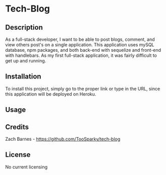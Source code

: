 # Tech-Blog

## Description

As a full-stack developer, I want to be able to post blogs, comment, and view others post's on a single application. This application uses mySQL database, npm packages, and both back-end with sequelize and front-end with handlebars. As my first full-stack application, it was fairly difficult to get up and running.

## Installation

To install this project, simply go to the proper link or type in the URL, since this application will be deployed on Heroku.

## Usage

<!-- Link / screenshots and instructions here -->

## Credits

Zach Barnes - https://github.com/TooSparky/tech-blog

## License

No current licensing
